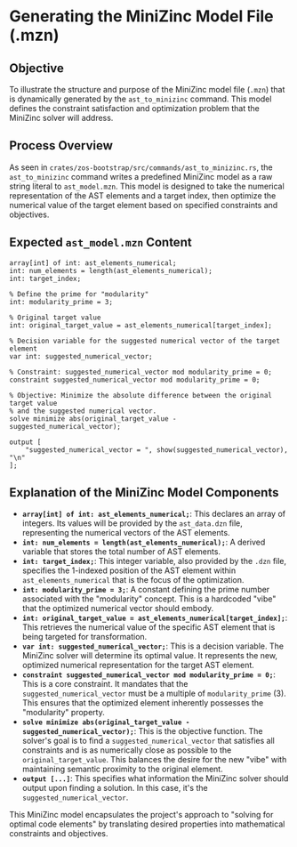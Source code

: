 # Generating the MiniZinc Model File (.mzn)

## Objective
To illustrate the structure and purpose of the MiniZinc model file (`.mzn`) that is dynamically generated by the `ast_to_minizinc` command. This model defines the constraint satisfaction and optimization problem that the MiniZinc solver will address.

## Process Overview
As seen in `crates/zos-bootstrap/src/commands/ast_to_minizinc.rs`, the `ast_to_minizinc` command writes a predefined MiniZinc model as a raw string literal to `ast_model.mzn`. This model is designed to take the numerical representation of the AST elements and a target index, then optimize the numerical value of the target element based on specified constraints and objectives.

## Expected `ast_model.mzn` Content

```minizinc
array[int] of int: ast_elements_numerical;
int: num_elements = length(ast_elements_numerical);
int: target_index;

% Define the prime for "modularity"
int: modularity_prime = 3;

% Original target value
int: original_target_value = ast_elements_numerical[target_index];

% Decision variable for the suggested numerical vector of the target element
var int: suggested_numerical_vector;

% Constraint: suggested_numerical_vector mod modularity_prime = 0;
constraint suggested_numerical_vector mod modularity_prime = 0;

% Objective: Minimize the absolute difference between the original target value
% and the suggested numerical vector.
solve minimize abs(original_target_value - suggested_numerical_vector);

output [
    "suggested_numerical_vector = ", show(suggested_numerical_vector), "\n"
];
```

## Explanation of the MiniZinc Model Components

*   **`array[int] of int: ast_elements_numerical;`**: This declares an array of integers. Its values will be provided by the `ast_data.dzn` file, representing the numerical vectors of the AST elements.
*   **`int: num_elements = length(ast_elements_numerical);`**: A derived variable that stores the total number of AST elements.
*   **`int: target_index;`**: This integer variable, also provided by the `.dzn` file, specifies the 1-indexed position of the AST element within `ast_elements_numerical` that is the focus of the optimization.
*   **`int: modularity_prime = 3;`**: A constant defining the prime number associated with the "modularity" concept. This is a hardcoded "vibe" that the optimized numerical vector should embody.
*   **`int: original_target_value = ast_elements_numerical[target_index];`**: This retrieves the numerical value of the specific AST element that is being targeted for transformation.
*   **`var int: suggested_numerical_vector;`**: This is a decision variable. The MiniZinc solver will determine its optimal value. It represents the new, optimized numerical representation for the target AST element.
*   **`constraint suggested_numerical_vector mod modularity_prime = 0;`**: This is a core constraint. It mandates that the `suggested_numerical_vector` must be a multiple of `modularity_prime` (3). This ensures that the optimized element inherently possesses the "modularity" property.
*   **`solve minimize abs(original_target_value - suggested_numerical_vector);`**: This is the objective function. The solver's goal is to find a `suggested_numerical_vector` that satisfies all constraints and is as numerically close as possible to the `original_target_value`. This balances the desire for the new "vibe" with maintaining semantic proximity to the original element.
*   **`output [...]`**: This specifies what information the MiniZinc solver should output upon finding a solution. In this case, it's the `suggested_numerical_vector`.

This MiniZinc model encapsulates the project's approach to "solving for optimal code elements" by translating desired properties into mathematical constraints and objectives.
